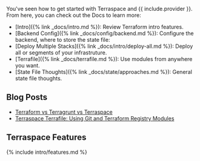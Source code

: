 You've seen how to get started with Terraspace and {{ include.provider }}. From here, you can check out the Docs to learn more:

* [Intro]({% link _docs/intro.md %}): Review Terraform intro features.
* [Backend Config]({% link _docs/config/backend.md %}): Configure the backend, where to store the state file:
* [Deploy Multiple Stacks]({% link _docs/intro/deploy-all.md %}): Deploy all or segments of your infrastruture.
* [Terrafile]({% link _docs/terrafile.md %}): Use modules from anywhere you want.
* [State File Thoughts]({% link _docs/state/approaches.md %}): General state file thoughts.

## Blog Posts

* [Terraform vs Terragrunt vs Terraspace](https://blog.boltops.com/2020/09/28/terraform-vs-terragrunt-vs-terraspace)
* [Terraspace Terrafile: Using Git and Terraform Registry Modules](https://blog.boltops.com/2020/10/18/terraspace-terrafile-using-git-repos-and-terraform-registry-modules)

## Terraspace Features

{% include intro/features.md %}
